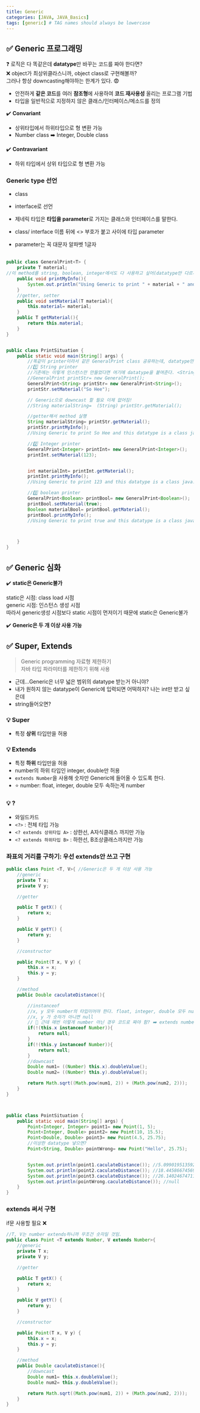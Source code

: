 ```yaml
---
title: Generic
categories: [JAVA, JAVA_Basics]
tags: [generic] # TAG names should always be lowercase
---
```


## ✅ Generic 프로그래밍

❓ 로직은 다 똑같은데 **datatype**만 바꾸는 코드를 짜야 한다면? <br>
❌ object가 최상위클라스니까, object class로 구현해볼까?<br>
그러나 항상 downcasting해야하는 한계가 있다. 😨<br>

- 안전하게 **같은 코드**를 여러 **참조형**에 사용하여 **코드 재사용성** 올리는 프로그램 기법<br>
- 타입을 일반적으로 지정하지 않은 클래스/인터페이스/메소드를 정의

✔️ **Convariant**

- 상위타입에서 하위타입으로 형 변환 가능
- Number class ➡️ Integer, Double class

✔️ **Contravariant**

- 하위 타입에서 상위 타입으로 형 변환 가능

### Generic type 선언

- class<br>
- interface로 선언<br>

- 제네릭 타입은 **타입을 parameter**로 가지는 클래스와 인터페이스를 말한다.<br>
- class/ interface 이름 뒤에 <> 부호가 붙고 사이에 타입 parameter<br>
- parameter는 꼭 대문자 알파벳 1글자<br>
  <br>

```java
public class GeneralPrint<T> {
    private T material;
//이 method를 string, boolean, integer에서도 다 사용하고 싶어(datatype만 다르게 해서 )
    public void printMyInfo(){
        System.out.println("Using Generic to print " + material + " and this datatype is a "+ material.getClass());
    }
    //getter, setter
    public void setMaterial(T material){
        this.material= material;
    }
    public T getMaterial(){
        return this.material;
    }
}


public class PrintSituation {
    public static void main(String[] args) {
        //똑같이 printer이라서 같은 GeneralPrint class 공유하는데, datatype만 다르게 출력하고 싶음
        //1️⃣ String printer
        //기존에는 이렇게 인스턴스만 만들었다면 여기에 datatype을 붙여준다. <String>
        //GeneralPrint printStr= new GeneralPrint();
        GeneralPrint<String> printStr= new GeneralPrint<String>();
        printStr.setMaterial("So Hee");

        // Generic으로 downcast 할 필요 이제 없어짐!
        //String materialString=  (String) printStr.getMaterial();

        //getter해서 method 실행
        String materialString= printStr.getMaterial();
        printStr.printMyInfo();
        //Using Generic to print So Hee and this datatype is a class java.lang.String

        //2️⃣ Integer printer
        GeneralPrint<Integer> printInt= new GeneralPrint<Integer>();
        printInt.setMaterial(123);


        int materialInt= printInt.getMaterial();
        printInt.printMyInfo();
        //Using Generic to print 123 and this datatype is a class java.lang.Integer

        //3️⃣ boolean printer
        GeneralPrint<Boolean> printBool= new GeneralPrint<Boolean>();
        printBool.setMaterial(true);
        Boolean materialBool= printBool.getMaterial();
        printBool.printMyInfo();
        //Using Generic to print true and this datatype is a class java.lang.Boolean



    }
}

```

## ✅ Generic 심화

✔️ **static은 Generic불가**

static은 시점: class load 시점 <br>
generic 시점: 인스턴스 생성 시점 <br>
따라서 generic생성 시점보다 static 시점이 먼저이기 때문에 static은 Generic불가 <br>

✔️ **Generic은 두 개 이상 사용 가능**

## ✅ Super, Extends
> Generic programming 자료형 제한하기 <br>
> 자바 타입 파라미터를 제한하기 위해 사용 <br>

- 근데...Generic은 너무 넓은 범위의 datatype 받는거 아니야?<br>
- 내가 원하지 않는 datatype이 Generic에 입력되면 어떡하지? 나는 int만 받고 싶은데 
- string들어오면? <br>

### 💡 Super
- 특정 **상위** 타입만을 허용


### 💡 Extends
- 특정 **하위** 타입만을 허용
- number의 하위 타입인 integer, double만 허용
- `extends Number`을 사용해 숫자만 Generic에 들어올 수 있도록 한다. <br>
- ⭐️ number: float, integer, double 모두 속하는게 number <br>

### 💡 ?
- 와일드카드
- `<?>` : 전체 타입 가능
- `<? extends 상위타입 A>` : 상한선, A자식클래스 까지만 가능
- `<? extends 하위타입 B>` : 하한선, B조상클래스까지만 가능



### 좌표의 거리를 구하기: 우선 extends안 쓰고 구현

```java
public class Point <T, V>{ //Generic은 두 개 이상 사용 가능
    //generic
    private T x;
    private V y;

    //getter

    public T getX() {
        return x;
    }

    public V getY() {
        return y;
    }

    //constructor

    public Point(T x, V y) {
        this.x = x;
        this.y = y;
    }

    //method
    public Double caculateDistance(){

        //instanceof
        //x, y 모두 number의 타입이어야 한다. float, integer, double 모두 number에 속한다.
        //x, y 가 숫자가 아니면 null
        // 🥱 근데 매번 이렇게 number 아닌 경우 코드로 짜야 함? ➡️ extends number
        if(!(this.x instanceof Number)){
            return null;
        }
        if(!(this.y instanceof Number)){
            return null;
        }
        //downcast
        Double num1= ((Number) this.x).doubleValue();
        Double num2= ((Number) this.y).doubleValue();

        return Math.sqrt((Math.pow(num1, 2)) + (Math.pow(num2, 2)));
    }
}



public class PointSituation {
    public static void main(String[] args) {
        Point<Integer, Integer> point1= new Point(1, 5);
        Point<Integer, Double> point2= new Point(10, 15.5);
        Point<Double, Double> point3= new Point(4.5, 25.75);
        //이상한 datatype 넣으면?
        Point<String, Double> pointWrong= new Point("Hello", 25.75);


        System.out.println(point1.caculateDistance()); //5.0990195135927845
        System.out.println(point2.caculateDistance()); //18.445866745696716
        System.out.println(point3.caculateDistance()); //26.140246747113924
        System.out.println(pointWrong.caculateDistance()); //null
    }
}

```

### extends 써서 구현

if문 사용할 필요 ❌<br>

```java
//T, V는 number extends하니까 무조건 숫자일 것임.
public class Point <T extends Number, V extends Number>{
    //generic
    private T x;
    private V y;

    //getter

    public T getX() {
        return x;
    }

    public V getY() {
        return y;
    }

    //constructor

    public Point(T x, V y) {
        this.x = x;
        this.y = y;
    }

    //method
    public Double caculateDistance(){
        //downcast
        Double num1= this.x.doubleValue();
        Double num2= this.y.doubleValue();

        return Math.sqrt((Math.pow(num1, 2)) + (Math.pow(num2, 2)));
    }
}

```
